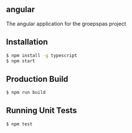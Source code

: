 ## angular
The angular application for the groepspas project

## Installation

```bash
$ npm install -g typescript
$ npm start
```

## Production Build
```bash
$ npm run build
```

## Running Unit Tests
```bash
$ npm test
```

